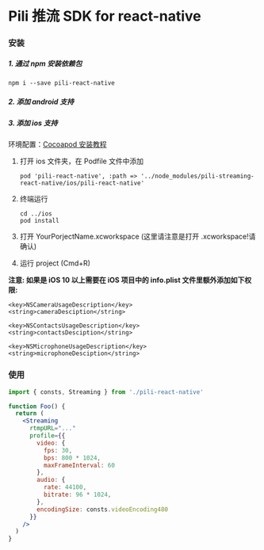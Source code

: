 # Pili 推流 SDK for react-native

### 安装

##### 1. 通过 npm 安装依赖包

```shell
npm i --save pili-react-native
```

##### 2. 添加 android 支持

##### 3. 添加 ios 支持

环境配置：[Cocoapod 安装教程](https://cocoapods.org)

1. 打开 ios 文件夹，在 Podfile 文件中添加

    ```Object-C
    pod 'pili-react-native', :path => '../node_modules/pili-streaming-react-native/ios/pili-react-native'
    ```

2. 终端运行

    ```shell
    cd ../ios
    pod install
    ``` 

3. 打开 YourPorjectName.xcworkspace (这里请注意是打开 .xcworkspace!请确认)

4. 运行 project (Cmd+R)

**注意: 如果是 iOS 10 以上需要在 iOS 项目中的 info.plist 文件里额外添加如下权限:**

```
<key>NSCameraUsageDescription</key>
<string>cameraDesciption</string>

<key>NSContactsUsageDescription</key>
<string>contactsDesciption</string>

<key>NSMicrophoneUsageDescription</key>
<string>microphoneDesciption</string>
```

### 使用

```jsx
import { consts, Streaming } from './pili-react-native'

function Foo() {
  return (
    <Streaming
      rtmpURL="..."
      profile={{
        video: {
          fps: 30,
          bps: 800 * 1024,
          maxFrameInterval: 60
        },
        audio: {
          rate: 44100,
          bitrate: 96 * 1024,
        },
        encodingSize: consts.videoEncoding480
      }}
    />
  )
}
```
